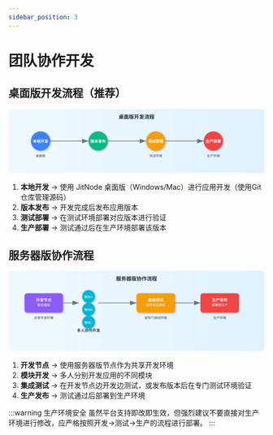 ```yaml
---
sidebar_position: 3
---
```


# 团队协作开发

## 桌面版开发流程（推荐）

![桌面版开发流程](./img/desktop-dev-flow.svg)

1. **本地开发** → 使用 JitNode 桌面版（Windows/Mac）进行应用开发（使用Git仓库管理源码）
2. **版本发布** → 开发完成后发布应用版本
3. **测试部署** → 在测试环境部署对应版本进行验证
4. **生产部署** → 测试通过后在生产环境部署该版本


## 服务器版协作流程

![服务器版协作流程](./img/server-collab-flow.svg)

1. **开发节点** → 使用服务器版节点作为共享开发环境
2. **模块开发** → 多人分别开发应用的不同模块
3. **集成测试** → 在开发节点边开发边测试，或发布版本后在专门测试环境验证
4. **生产发布** → 测试通过后部署到生产环境

:::warning 生产环境安全
虽然平台支持即改即生效，但强烈建议不要直接对生产环境进行修改，应严格按照开发→测试→生产的流程进行部署。
:::
